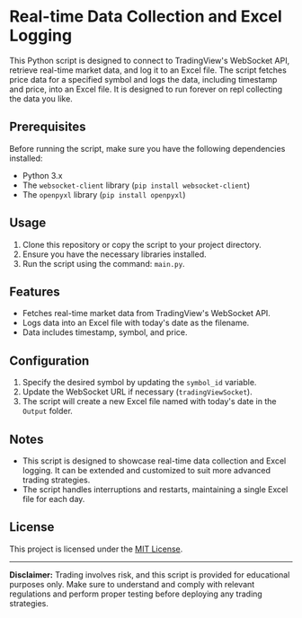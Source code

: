 # Real-time Data Collection and Excel Logging

This Python script is designed to connect to TradingView's WebSocket API, retrieve real-time market data, and log it to an Excel file. The script fetches price data for a specified symbol and logs the data, including timestamp and price, into an Excel file. It is designed to run forever on repl collecting the data you like.

## Prerequisites

Before running the script, make sure you have the following dependencies installed:

- Python 3.x
- The `websocket-client` library (`pip install websocket-client`)
- The `openpyxl` library (`pip install openpyxl`)

## Usage

1. Clone this repository or copy the script to your project directory.
2. Ensure you have the necessary libraries installed.
3. Run the script using the command: `main.py`.

## Features

- Fetches real-time market data from TradingView's WebSocket API.
- Logs data into an Excel file with today's date as the filename.
- Data includes timestamp, symbol, and price.

## Configuration

1. Specify the desired symbol by updating the `symbol_id` variable.
2. Update the WebSocket URL if necessary (`tradingViewSocket`).
3. The script will create a new Excel file named with today's date in the `Output` folder.

## Notes

- This script is designed to showcase real-time data collection and Excel logging. It can be extended and customized to suit more advanced trading strategies.
- The script handles interruptions and restarts, maintaining a single Excel file for each day.

## License

This project is licensed under the [MIT License](LICENSE).

---

**Disclaimer:** Trading involves risk, and this script is provided for educational purposes only. Make sure to understand and comply with relevant regulations and perform proper testing before deploying any trading strategies.
